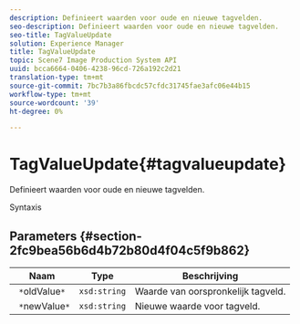 ```yaml
---
description: Definieert waarden voor oude en nieuwe tagvelden.
seo-description: Definieert waarden voor oude en nieuwe tagvelden.
seo-title: TagValueUpdate
solution: Experience Manager
title: TagValueUpdate
topic: Scene7 Image Production System API
uuid: bcca6664-0406-4238-96cd-726a192c2d21
translation-type: tm+mt
source-git-commit: 7bc7b3a86fbcdc57cfdc31745fae3afc06e44b15
workflow-type: tm+mt
source-wordcount: '39'
ht-degree: 0%

---
```



# TagValueUpdate{#tagvalueupdate}

Definieert waarden voor oude en nieuwe tagvelden.

Syntaxis

## Parameters {#section-2fc9bea56b6d4b72b80d4f04c5f9b862}

| Naam | Type | Beschrijving |
|---|---|---|
| ` *`oldValue`*` | `xsd:string` | Waarde van oorspronkelijk tagveld. |
| ` *`newValue`*` | `xsd:string` | Nieuwe waarde voor tagveld. |

